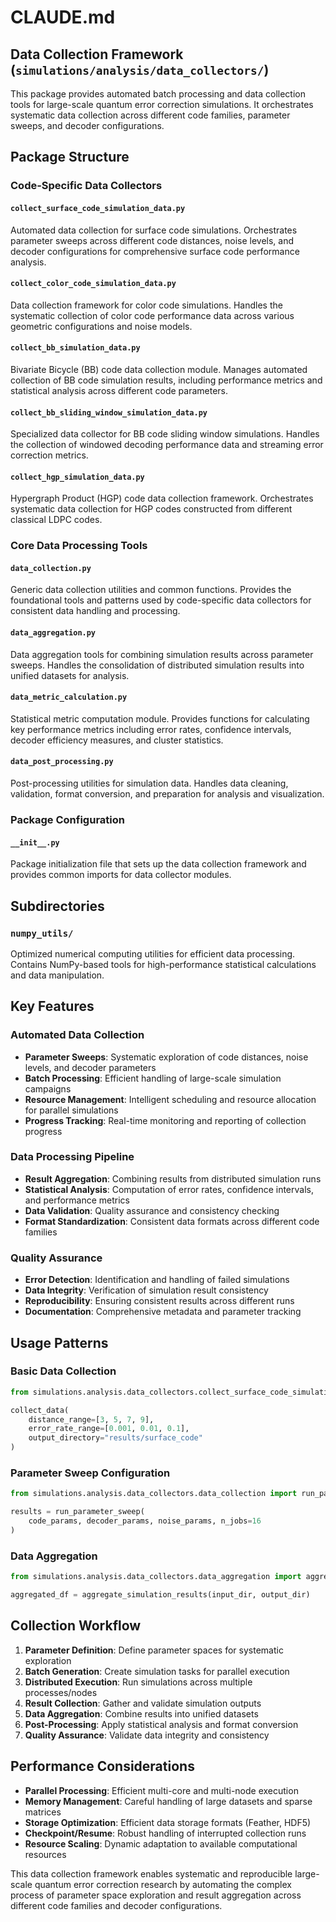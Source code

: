 # CLAUDE.md

## Data Collection Framework (`simulations/analysis/data_collectors/`)

This package provides automated batch processing and data collection tools for large-scale quantum error correction simulations. It orchestrates systematic data collection across different code families, parameter sweeps, and decoder configurations.

## Package Structure

### Code-Specific Data Collectors

#### `collect_surface_code_simulation_data.py`
Automated data collection for surface code simulations. Orchestrates parameter sweeps across different code distances, noise levels, and decoder configurations for comprehensive surface code performance analysis.

#### `collect_color_code_simulation_data.py`
Data collection framework for color code simulations. Handles the systematic collection of color code performance data across various geometric configurations and noise models.

#### `collect_bb_simulation_data.py`
Bivariate Bicycle (BB) code data collection module. Manages automated collection of BB code simulation results, including performance metrics and statistical analysis across different code parameters.

#### `collect_bb_sliding_window_simulation_data.py`
Specialized data collector for BB code sliding window simulations. Handles the collection of windowed decoding performance data and streaming error correction metrics.

#### `collect_hgp_simulation_data.py`
Hypergraph Product (HGP) code data collection framework. Orchestrates systematic data collection for HGP codes constructed from different classical LDPC codes.

### Core Data Processing Tools

#### `data_collection.py`
Generic data collection utilities and common functions. Provides the foundational tools and patterns used by code-specific data collectors for consistent data handling and processing.

#### `data_aggregation.py`
Data aggregation tools for combining simulation results across parameter sweeps. Handles the consolidation of distributed simulation results into unified datasets for analysis.

#### `data_metric_calculation.py`
Statistical metric computation module. Provides functions for calculating key performance metrics including error rates, confidence intervals, decoder efficiency measures, and cluster statistics.

#### `data_post_processing.py`
Post-processing utilities for simulation data. Handles data cleaning, validation, format conversion, and preparation for analysis and visualization.

### Package Configuration

#### `__init__.py`
Package initialization file that sets up the data collection framework and provides common imports for data collector modules.

## Subdirectories

### `numpy_utils/`
Optimized numerical computing utilities for efficient data processing. Contains NumPy-based tools for high-performance statistical calculations and data manipulation.

## Key Features

### Automated Data Collection
- **Parameter Sweeps**: Systematic exploration of code distances, noise levels, and decoder parameters
- **Batch Processing**: Efficient handling of large-scale simulation campaigns
- **Resource Management**: Intelligent scheduling and resource allocation for parallel simulations
- **Progress Tracking**: Real-time monitoring and reporting of collection progress

### Data Processing Pipeline
- **Result Aggregation**: Combining results from distributed simulation runs
- **Statistical Analysis**: Computation of error rates, confidence intervals, and performance metrics
- **Data Validation**: Quality assurance and consistency checking
- **Format Standardization**: Consistent data formats across different code families

### Quality Assurance
- **Error Detection**: Identification and handling of failed simulations
- **Data Integrity**: Verification of simulation result consistency
- **Reproducibility**: Ensuring consistent results across different runs
- **Documentation**: Comprehensive metadata and parameter tracking

## Usage Patterns

### Basic Data Collection
```python
from simulations.analysis.data_collectors.collect_surface_code_simulation_data import collect_data

collect_data(
    distance_range=[3, 5, 7, 9],
    error_rate_range=[0.001, 0.01, 0.1],
    output_directory="results/surface_code"
)
```

### Parameter Sweep Configuration
```python
from simulations.analysis.data_collectors.data_collection import run_parameter_sweep

results = run_parameter_sweep(
    code_params, decoder_params, noise_params, n_jobs=16
)
```

### Data Aggregation
```python
from simulations.analysis.data_collectors.data_aggregation import aggregate_simulation_results

aggregated_df = aggregate_simulation_results(input_dir, output_dir)
```

## Collection Workflow

1. **Parameter Definition**: Define parameter spaces for systematic exploration
2. **Batch Generation**: Create simulation tasks for parallel execution
3. **Distributed Execution**: Run simulations across multiple processes/nodes
4. **Result Collection**: Gather and validate simulation outputs
5. **Data Aggregation**: Combine results into unified datasets
6. **Post-Processing**: Apply statistical analysis and format conversion
7. **Quality Assurance**: Validate data integrity and consistency

## Performance Considerations

- **Parallel Processing**: Efficient multi-core and multi-node execution
- **Memory Management**: Careful handling of large datasets and sparse matrices
- **Storage Optimization**: Efficient data storage formats (Feather, HDF5)
- **Checkpoint/Resume**: Robust handling of interrupted collection runs
- **Resource Scaling**: Dynamic adaptation to available computational resources

This data collection framework enables systematic and reproducible large-scale quantum error correction research by automating the complex process of parameter space exploration and result aggregation across different code families and decoder configurations.